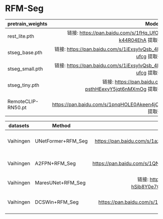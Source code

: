 # RFM-Seg
| pretrain_weights | Model weight | 
| --- | ---: |
| rest_lite.pth | 链接: https://pan.baidu.com/s/1fHq_UfOykUNV-k44R04EhA 提取码: 2580 |
| stseg_base.pth | 链接: https://pan.baidu.com/s/1iExsyIvQsb_4MKFG8-ufcg 提取码: 2580 |
| stseg_small.pth | 链接: https://pan.baidu.com/s/1iExsyIvQsb_4MKFG8-ufcg 提取码: 2580 |
| stseg_tiny.pth | 链接: https://pan.baidu.com/s/1-psthHEexyY5jqt6nMXmOg 提取码: 2580 |
| RemoteCLIP-RN50.pt | 链接: https://pan.baidu.com/s/1pnqHOLE0Akeen4jObpF6sw 提取码: 2580 |


| datasets | Method | Model weight | 
| --- | --- | ---: |
| Vaihingen | UNetFormer+RFM_Seg | 链接: https://pan.baidu.com/s/1azoNvbK54kjKiCYuAsNkHg 提取码: 2580 |
| Vaihingen | A2FPN+RFM_Seg | 链接: https://pan.baidu.com/s/1QNRvja9rAYTqxmWrjQCSQQ 提取码: 2580 |
| Vaihingen | MaresUNet+RFM_Seg | 链接: https://pan.baidu.com/s/1Lg-hSib8Y0e7CIn9rumJUw 提取码: 2580 |
| Vaihingen | DCSWin+RFM_Seg | 链接: https://pan.baidu.com/s/1w6WN8tRyifqtKxifdHDXrg 提取码: 2580 |
